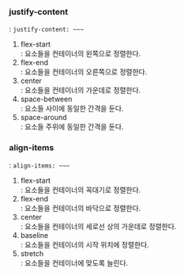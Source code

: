 ### justify-content
: ```justify-content: ~~~```
1. flex-start\
: 요소들을 컨테이너의 왼쪽으로 정렬한다.
2. flex-end\
: 요소들을 컨테이너의 오른쪽으로 정렬한다.
3. center\
: 요소들을 컨테이너의 가운데로 정렬한다.
4. space-between\
: 요소들 사이에 동일한 간격을 둔다.
5. space-around\
: 요소들 주위에 동일한 간격을 둔다.

### align-items
: ```align-items: ~~~```
1. flex-start\
: 요소들을 컨테이너의 꼭대기로 정렬한다.
2. flex-end\
: 요소들을 컨테이너의 바닥으로 정렬한다.
3. center\
: 요소들을 컨테이너의 세로선 상의 가운데로 정렬한다.
4. baseline\
: 요소들을 컨테이너의 시작 위치에 정렬한다.
5. stretch\
: 요소들을 컨테이너에 맞도록 늘린다.